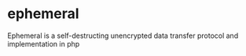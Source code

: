# ephemeral
Ephemeral is a self-destructing unencrypted data transfer protocol and implementation in php
